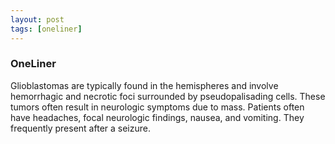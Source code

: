 ```yaml
---
layout: post
tags: [oneliner]
---
```



### OneLiner

Glioblastomas are typically found in the hemispheres and involve hemorrhagic and necrotic foci surrounded by pseudopalisading cells. These tumors often result in neurologic symptoms due to mass. Patients often have headaches, focal neurologic findings, nausea, and vomiting. They frequently present after a seizure.
